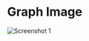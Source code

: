 # Graph Image

![Screenshot 1]([https://github.com/CodeVnebula/IT-Academy-homeworks/blob/homework_21/homework_21/Assets/graph.png](https://github.com/CodeVnebula/IT-Academy-homeworks/blob/homework_21/homework_21/Assets/graph.png))
